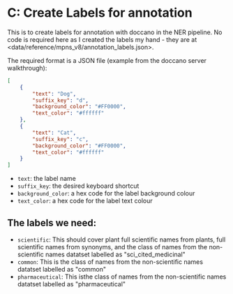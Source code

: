 # C: Create Labels for annotation

This is to create labels for annotation with doccano in the NER pipeline. No code is required here as I created the labels my hand - they are at <data/reference/mpns_v8/annotation_labels.json>.

The required format is a JSON file (example from the doccano server walkthrough):

```json
[
    {
        "text": "Dog",
        "suffix_key": "d",
        "background_color": "#FF0000",
        "text_color": "#ffffff"
    },
    {
        "text": "Cat",
        "suffix_key": "c",
        "background_color": "#FF0000",
        "text_color": "#ffffff"
    }
]
```

- `text`: the label name
- `suffix_key`: the desired keyboard shortcut
- `background_color`: a hex code for the label background colour
- `text_color`: a hex code for the label text colour

## The labels we need:

- `scientific`: This should cover plant full scientific names from plants, full scientific names from synonyms, and the class of names from the non-scientific names datatset labelled as "sci_cited_medicinal"
- `common`: This is the class of names from the non-scientific names datatset labelled as "common"
- `pharmaceutical`: This isthe class of names from the non-scientific names datatset labelled as "pharmaceutical"
